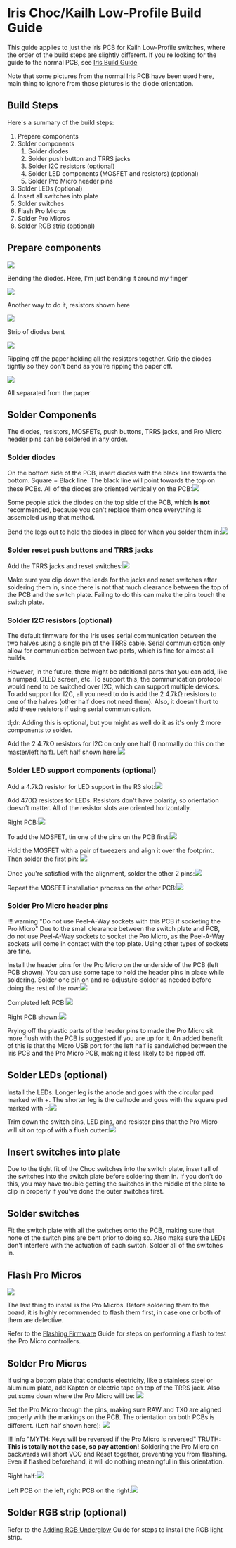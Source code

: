 # Iris Choc/Kailh Low-Profile Build Guide

This guide applies to just the Iris PCB for Kailh Low-Profile switches, where the order of the build steps are slightly different. If you're looking for the guide to the normal PCB, see [Iris Build Guide](iris-build-guide.md)

Note that some pictures from the normal Iris PCB have been used here, main thing to ignore from those pictures is the diode orientation.

## Build Steps

Here's a summary of the build steps:

1. Prepare components
2. Solder components
    1. Solder diodes
    2. Solder push button and TRRS jacks
    3. Solder I2C resistors \(optional\)
    4. Solder LED components \(MOSFET and resistors\) \(optional\)
    5. Solder Pro Micro header pins
3. Solder LEDs \(optional\)
4. Insert all switches into plate
5. Solder switches
6. Flash Pro Micros
7. Solder Pro Micros
8. Solder RGB strip \(optional\)

## Prepare components

![](assets/images/iris/rrey3ej.jpg)

Bending the diodes. Here, I'm just bending it around my finger

![](assets/images/iris/sKo655O.jpg)

Another way to do it, resistors shown here

![](assets/images/iris/2D39Ojx.jpg)

Strip of diodes bent

![](assets/images/iris/Ys0X30w.jpg)

Ripping off the paper holding all the resistors together. Grip the diodes tightly so they don't bend as you're ripping the paper off.

![](assets/images/iris/4cFrb2D.jpg)

All separated from the paper

## Solder Components

The diodes, resistors, MOSFETs, push buttons, TRRS jacks, and Pro Micro header pins can be soldered in any order.

### Solder diodes

On the bottom side of the PCB, insert diodes with the black line towards the bottom. Square = Black line. The black line will point towards the top on these PCBs. All of the diodes are oriented vertically on the PCB:![](assets/images/iris/Pft9ufA.jpg)

Some people stick the diodes on the top side of the PCB, which **is not** recommended, because you can't replace them once everything is assembled using that method.

Bend the legs out to hold the diodes in place for when you solder them in:![](assets/images/iris/TaYV4vF.jpg)

### Solder reset push buttons and TRRS jacks

Add the TRRS jacks and reset switches:![](assets/images/iris/dFTBf3h.jpg)

Make sure you clip down the leads for the jacks and reset switches after soldering them in, since there is not that much clearance between the top of the PCB and the switch plate. Failing to do this can make the pins touch the switch plate.


### Solder I2C resistors \(optional\)

The default firmware for the Iris uses serial communication between the two halves using a single pin of the TRRS cable. Serial communication only allow for communication between two parts, which is fine for almost all builds.

However, in the future, there might be additional parts that you can add, like a numpad, OLED screen, etc. To support this, the communication protocol would need to be switched over I2C, which can support multiple devices. To add support for I2C, all you need to do is add the 2 4.7kΩ resistors to one of the halves \(other half does not need them\). Also, it doesn't hurt to add these resistors if using serial communication.

tl;dr: Adding this is optional, but you might as well do it as it's only 2 more components to solder.

Add the 2 4.7kΩ resistors for I2C on only one half (I normally do this on the master/left half). Left half shown here:![](assets/images/iris/ncxMpI2.jpg)

### Solder LED support components \(optional\)

Add a 4.7kΩ resistor for LED support in the R3 slot:![](assets/images/iris/Jvg2o4d.jpg)

Add 470Ω resistors for LEDs. Resistors don't have polarity, so orientation doesn't matter. All of the resistor slots are oriented horizontally.

Right PCB:![](assets/images/iris/3CJVPlx.jpg)

To add the MOSFET, tin one of the pins on the PCB first:![](assets/images/iris/nsehRiB.jpg)

Hold the MOSFET with a pair of tweezers and align it over the footprint. Then solder the first pin:
![](assets/images/iris/tNMOzPH.jpg)

Once you're satisfied with the alignment, solder the other 2 pins:![](assets/images/iris/Zm2iJfF.jpg)

Repeat the MOSFET installation process on the other PCB:![](assets/images/iris/e4EfGla.jpg)

### Solder Pro Micro header pins

!!! warning "Do not use Peel-A-Way sockets with this PCB if socketing the Pro Micro"
    Due to the small clearance between the switch plate and PCB, do not use Peel-A-Way sockets to socket the Pro Micro, as the Peel-A-Way sockets will come in contact with the top plate. Using other types of sockets are fine.

Install the header pins for the Pro Micro on the underside of the PCB (left PCB shown). You can use some tape to hold the header pins in place while soldering. Solder one pin on and re-adjust/re-solder as needed before doing the rest of the row:![](assets/images/iris/TdZ9a23.jpg)

Completed left PCB:![](assets/images/iris/ijqRWEo.jpg)

Right PCB shown:![](assets/images/iris/3WUkRM7.jpg)

Prying off the plastic parts of the header pins to made the Pro Micro sit more flush with the PCB is suggested if you are up for it. An added benefit of this is that the Micro USB port for the left half is sandwiched between the Iris PCB and the Pro Micro PCB, making it less likely to be ripped off.

## Solder LEDs \(optional\)

Install the LEDs. Longer leg is the anode and goes with the circular pad marked with \+. The shorter leg is the cathode and goes with the square pad marked with \-:![](assets/images/iris/A10RlbS.jpg)

Trim down the switch pins, LED pins, and resistor pins that the Pro Micro will sit on top of with a flush cutter:![](assets/images/iris/vh0WAXg.jpg)

## Insert switches into plate

Due to the tight fit of the Choc switches into the switch plate, insert all of the switches into the switch plate before soldering them in. If you don't do this, you may have trouble getting the switches in the middle of the plate to clip in properly if you've done the outer switches first.

## Solder switches

Fit the switch plate with all the switches onto the PCB, making sure that none of the switch pins are bent prior to doing so. Also make sure the LEDs don't interfere with the actuation of each switch. Solder all of the switches in.

## Flash Pro Micros

![](assets/images/iris/Ca93q9s.jpg)

The last thing to install is the Pro Micros. Before soldering them to the board, it is highly recommended to flash them first, in case one or both of them are defective.

Refer to the [Flashing Firmware](flashing-firmware.md) Guide for steps on performing a flash to test the Pro Micro controllers.

## Solder Pro Micros

If using a bottom plate that conducts electricity, like a stainless steel or aluminum plate, add Kapton or electric tape on top of the TRRS jack. Also put some down where the Pro Micro will be:
![](assets/images/iris/Qw7qrWA.jpg)

Set the Pro Micro through the pins, making sure RAW and TX0 are aligned properly with the markings on the PCB. The orientation on both PCBs is different. (Left half shown here):
![](assets/images/iris/IMDAm28.jpg)

!!! info "MYTH: Keys will be reversed if the Pro Micro is reversed"
    TRUTH: **This is totally not the case, so pay attention!** Soldering the Pro Micro on backwards will short VCC and Reset together, preventing you from flashing. Even if flashed beforehand, it will do nothing meaningful in this orientation.

Right half:![](assets/images/iris/2KMFIE4.jpg)

Left PCB on the left, right PCB on the right:![](assets/images/iris/x950DTT.jpg)

## Solder RGB strip \(optional\)

Refer to the [Adding RGB Underglow](adding-rgb-underglow.md) Guide for steps to install the RGB light strip.
